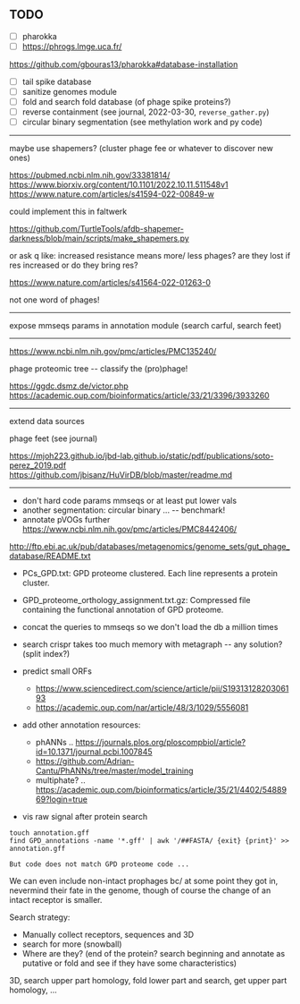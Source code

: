 ## TODO

- [ ] pharokka
- [ ] https://phrogs.lmge.uca.fr/

https://github.com/gbouras13/pharokka#database-installation

- [ ] tail spike database
- [ ] sanitize genomes module
- [ ] fold and search fold database (of phage spike proteins?)
- [ ] reverse containment (see journal, 2022-03-30, `reverse_gather.py`)
- [ ] circular binary segmentation (see methylation work and py code)

---

maybe use shapemers? (cluster phage fee or whatever to discover new ones)
 
https://pubmed.ncbi.nlm.nih.gov/33381814/
https://www.biorxiv.org/content/10.1101/2022.10.11.511548v1
https://www.nature.com/articles/s41594-022-00849-w

could implement this in faltwerk

https://github.com/TurtleTools/afdb-shapemer-darkness/blob/main/scripts/make_shapemers.py

or ask q like: increased resistance means more/ less phages? are they lost if res
increased or do they bring res?

https://www.nature.com/articles/s41564-022-01263-0

not one word of phages!

---

expose mmseqs params in annotation module (search carful, search feet)

---

https://www.ncbi.nlm.nih.gov/pmc/articles/PMC135240/

phage proteomic tree -- classify the (pro)phage!

https://ggdc.dsmz.de/victor.php
https://academic.oup.com/bioinformatics/article/33/21/3396/3933260

---

extend data sources

phage feet (see journal)

https://mjoh223.github.io/jbd-lab.github.io/static/pdf/publications/soto-perez_2019.pdf
https://github.com/jbisanz/HuVirDB/blob/master/readme.md


---

- don't hard code params mmseqs or at least put lower vals
- another segmentation: circular binary ... -- benchmark!
- annotate pVOGs further https://www.ncbi.nlm.nih.gov/pmc/articles/PMC8442406/

http://ftp.ebi.ac.uk/pub/databases/metagenomics/genome_sets/gut_phage_database/README.txt

- PCs_GPD.txt: GPD proteome clustered. Each line represents a protein cluster.
- GPD_proteome_orthology_assignment.txt.gz: Compressed file containing the functional annotation of GPD proteome.

- concat the queries to mmseqs so we don't load the db a million times
- search crispr takes too much memory with metagraph -- any solution? (split index?)
- predict small ORFs 
    - https://www.sciencedirect.com/science/article/pii/S1931312820306193
    - https://academic.oup.com/nar/article/48/3/1029/5556081
- add other annotation resources:
    - phANNs .. https://journals.plos.org/ploscompbiol/article?id=10.1371/journal.pcbi.1007845
    - https://github.com/Adrian-Cantu/PhANNs/tree/master/model_training
    - multiphate? .. https://academic.oup.com/bioinformatics/article/35/21/4402/5488969?login=true

- vis raw signal after protein search


```
touch annotation.gff
find GPD_annotations -name '*.gff' | awk '/##FASTA/ {exit} {print}' >> annotation.gff

But code does not match GPD proteome code ...
```


We can even include non-intact prophages bc/ at some point they got in, nevermind their fate in the genome, though of course the change of an intact receptor is smaller.



Search strategy:

- Manually collect receptors, sequences and 3D
- search for more (snowball)
- Where are they? (end of the protein? search beginning and annotate as putative or fold and see if they have some characteristics)

3D, search upper part homology, fold lower part and search, get upper part homology, ...
